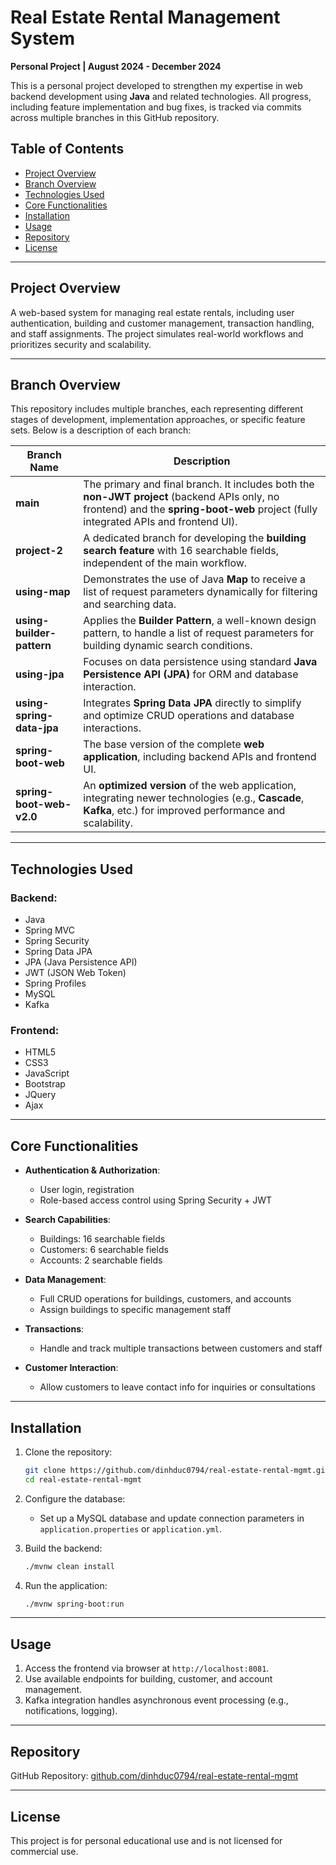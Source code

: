 # Real Estate Rental Management System

**Personal Project | August 2024 - December 2024**

This is a personal project developed to strengthen my expertise in web backend development using **Java** and related technologies. All progress, including feature implementation and bug fixes, is tracked via commits across multiple branches in this GitHub repository.

## Table of Contents

- [Project Overview](#project-overview)
- [Branch Overview](#branch-overview)
- [Technologies Used](#technologies-used)
- [Core Functionalities](#core-functionalities)
- [Installation](#installation)
- [Usage](#usage)
- [Repository](#repository)
- [License](#license)

---

## Project Overview

A web-based system for managing real estate rentals, including user authentication, building and customer management, transaction handling, and staff assignments. The project simulates real-world workflows and prioritizes security and scalability.

---

## Branch Overview

This repository includes multiple branches, each representing different stages of development, implementation approaches, or specific feature sets. Below is a description of each branch:

| Branch Name                | Description                                                                                                                           |
|---------------------------|---------------------------------------------------------------------------------------------------------------------------------------|
| **main**                  | The primary and final branch. It includes both the **non-JWT project** (backend APIs only, no frontend) and the **spring-boot-web** project (fully integrated APIs and frontend UI). |
| **project-2**             | A dedicated branch for developing the **building search feature** with 16 searchable fields, independent of the main workflow.       |
| **using-map**             | Demonstrates the use of Java **Map** to receive a list of request parameters dynamically for filtering and searching data.             |
| **using-builder-pattern** | Applies the **Builder Pattern**, a well-known design pattern, to handle a list of request parameters for building dynamic search conditions. |
| **using-jpa**             | Focuses on data persistence using standard **Java Persistence API (JPA)** for ORM and database interaction.                           |
| **using-spring-data-jpa** | Integrates **Spring Data JPA** directly to simplify and optimize CRUD operations and database interactions.                           |
| **spring-boot-web**       | The base version of the complete **web application**, including backend APIs and frontend UI.                                         |
| **spring-boot-web-v2.0**  | An **optimized version** of the web application, integrating newer technologies (e.g., **Cascade**, **Kafka**, etc.) for improved performance and scalability. |

---

## Technologies Used

### Backend:
- Java
- Spring MVC
- Spring Security
- Spring Data JPA
- JPA (Java Persistence API)
- JWT (JSON Web Token)
- Spring Profiles
- MySQL
- Kafka

### Frontend:
- HTML5
- CSS3
- JavaScript
- Bootstrap
- JQuery
- Ajax

---

## Core Functionalities

- **Authentication & Authorization**:  
  - User login, registration  
  - Role-based access control using Spring Security + JWT

- **Search Capabilities**:  
  - Buildings: 16 searchable fields  
  - Customers: 6 searchable fields  
  - Accounts: 2 searchable fields  

- **Data Management**:  
  - Full CRUD operations for buildings, customers, and accounts  
  - Assign buildings to specific management staff

- **Transactions**:  
  - Handle and track multiple transactions between customers and staff

- **Customer Interaction**:  
  - Allow customers to leave contact info for inquiries or consultations

---

## Installation

1. Clone the repository:
   ```bash
   git clone https://github.com/dinhduc0794/real-estate-rental-mgmt.git
   cd real-estate-rental-mgmt
   ```

2. Configure the database:
   - Set up a MySQL database and update connection parameters in `application.properties` or `application.yml`.

3. Build the backend:
   ```bash
   ./mvnw clean install
   ```

4. Run the application:
   ```bash
   ./mvnw spring-boot:run
   ```

---

## Usage

1. Access the frontend via browser at `http://localhost:8081`.
2. Use available endpoints for building, customer, and account management.
3. Kafka integration handles asynchronous event processing (e.g., notifications, logging).

---

## Repository

GitHub Repository: [github.com/dinhduc0794/real-estate-rental-mgmt](https://github.com/dinhduc0794/real-estate-rental-mgmt)

---

## License

This project is for personal educational use and is not licensed for commercial use.
